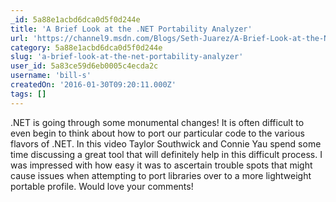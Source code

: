 ```yaml
---
_id: 5a88e1acbd6dca0d5f0d244e
title: 'A Brief Look at the .NET Portability Analyzer'
url: 'https://channel9.msdn.com/Blogs/Seth-Juarez/A-Brief-Look-at-the-NET-Portability-Analyzer'
category: 5a88e1acbd6dca0d5f0d244e
slug: 'a-brief-look-at-the-net-portability-analyzer'
user_id: 5a83ce59d6eb0005c4ecda2c
username: 'bill-s'
createdOn: '2016-01-30T09:20:11.000Z'
tags: []
---
```


.NET is going through some monumental changes! It is often difficult to even begin to think about how to port our particular code to the various flavors of .NET. In this video Taylor Southwick and Connie Yau spend some time discussing a great tool that will definitely help in this difficult process. I was impressed with how easy it was to ascertain trouble spots that might cause issues when attempting to port libraries over to a more lightweight portable profile. Would love your comments!
